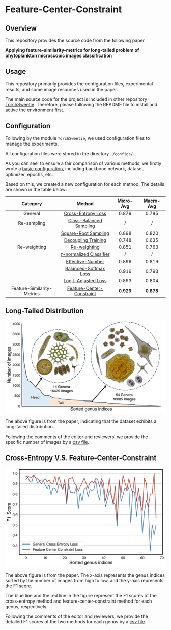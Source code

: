 # Feature-Center-Constraint

## Overview

This repository provides the source code from the following paper.

**Applying feature-similarity-metrics for long-tailed problem of phytoplankton microscopic images classification**

## Usage

This repository primarily provides the configuration files, experimental results, and some image resources used in the paper. 

The main source code for the project is included in other repository [TorchSweetie](https://github.com/SikaAntler/TorchSweetie). Therefore, please following the README file to install and active the environment first.

## Configuration

Following by the module `TorchSweetie`, we used configuration files to manage the experiments. 

All configuration files were stored in the directory `./configs/`.

As you can see, to ensure a fair comparison of various methods, we firstly wrote a [basic configuration](./configs/base.yaml), including backbone network, dataset, optimizer, epochs, etc.

Based on this, we created a new configuration for each method. The details are shown in the table below:

|          Category          |                            Method                            | Micro-Avg | Macro-Avg |
| :------------------------: | :----------------------------------------------------------: | :-------: | :-------: |
|          General           |          [Cross-Entropy Loss](./configs/base.yaml)           |   0.879   |   0.785   |
|        Re-sampling         | [Class-Balanced Sampling](./configs/class-balanced-sampling.yaml) |     /     |     /     |
|                            | [Square-Root Sampling](./configs/square-root-sampling.yaml)  |   0.898   |   0.820   |
|                            |  [Decoupling Training](./configs/decoupling-training.yaml)   |   0.748   |   0.635   |
|        Re-weighting        |         [Re-weighting](./configs/re-weighting.yaml)          |   0.851   |   0.763   |
|                            | [$\tau$-normalized Classifier](./configs/tau-normalized-classifier.yaml) |     /     |     /     |
|                            |     [Effective-Number](./configs/effective-number.yaml)      |   0.896   |   0.819   |
|                            | [Balanced-Softmax Loss](./configs/balanced-softmax-loss.yaml) |   0.916   |   0.793   |
|                            |  [Logit-Adjusted Loss](./configs/logit-adjusted-loss.yaml)   |   0.893   |   0.804   |
| Feature-Similarity-Metrics | [Feature-Center-Constraint](./configs/feature-center-constraint.yaml) | **0.929** | **0.878** |

## Long-Tailed Distribution

![](long-tailed-distribution.png)

The above figure is from the paper, indicating that the dataset exhibits a long-tailed distribution. 

Following the comments of the editor and reviewers, we provide the specific number of images by a [csv file](dist.csv).

## Cross-Entropy V.S. Feature-Center-Constraint

![](plot_num_f1.png)

The above figure is from the paper. The x-axis represents the genus indices sorted by the number of images from high to low, and the y-axis represents the F1 score.

The blue line and the red line in the figure represent the F1 scores of the cross-entropy method and feature-center-constraint method for each genus, respectively.

Following the comments of the editor and reviewers, we provide the detailed F1 scores of the two methods for each genus by a [csv file](num_f1.csv).
